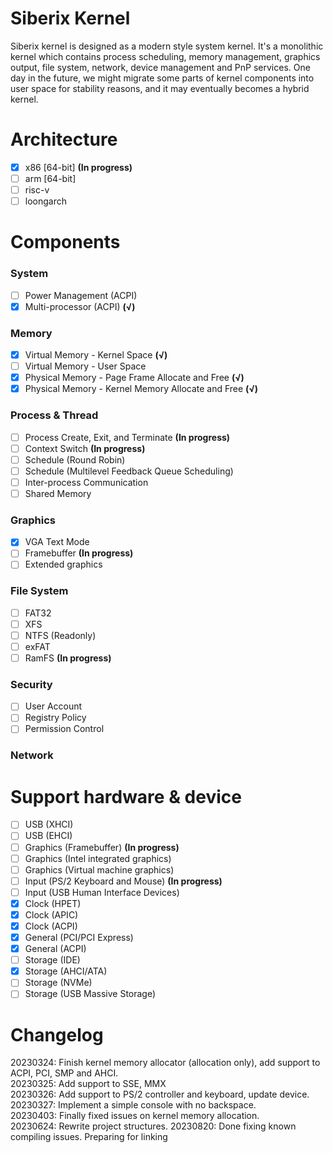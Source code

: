 # **Siberix Kernel**  
Siberix kernel is designed as a modern style system kernel. It's a monolithic kernel which contains process scheduling, memory management, graphics output, file system, network, device management and PnP services. One day in the future, we might migrate some parts of kernel components into user space for stability reasons, and it may eventually becomes a hybrid kernel.
# Architecture
- [x] x86 [64-bit] **(In progress)**
- [ ] arm [64-bit]
- [ ] risc-v
- [ ] loongarch
# Components  
### System  
- [ ] Power Management (ACPI)  
- [x] Multi-processor (ACPI) **(√)**  
### Memory  
- [x] Virtual Memory - Kernel Space **(√)**  
- [ ] Virtual Memory - User Space 
- [x] Physical Memory - Page Frame Allocate and Free **(√)**  
- [x] Physical Memory - Kernel Memory Allocate and Free **(√)**  
### Process & Thread  
- [ ] Process Create, Exit, and Terminate **(In progress)**  
- [ ] Context Switch **(In progress)**  
- [ ] Schedule (Round Robin)
- [ ] Schedule (Multilevel Feedback Queue Scheduling)
- [ ] Inter-process Communication
- [ ] Shared Memory  
### Graphics  
- [x] VGA Text Mode  
- [ ] Framebuffer **(In progress)**  
- [ ] Extended graphics  
### File System  
- [ ] FAT32  
- [ ] XFS  
- [ ] NTFS (Readonly)  
- [ ] exFAT  
- [ ] RamFS **(In progress)**  
### Security  
- [ ] User Account  
- [ ] Registry Policy  
- [ ] Permission Control  
### Network  
# Support hardware & device  
- [ ] USB (XHCI)
- [ ] USB (EHCI)
- [ ] Graphics (Framebuffer) **(In progress)**  
- [ ] Graphics (Intel integrated graphics)
- [ ] Graphics (Virtual machine graphics)
- [ ] Input (PS/2 Keyboard and Mouse) **(In progress)**  
- [ ] Input (USB Human Interface Devices)  
- [x] Clock (HPET)
- [x] Clock (APIC)
- [x] Clock (ACPI)
- [x] General (PCI/PCI Express)  
- [x] General (ACPI)  
- [ ] Storage (IDE)
- [x] Storage (AHCI/ATA)  
- [ ] Storage (NVMe)  
- [ ] Storage (USB Massive Storage)  
# Changelog
20230324: Finish kernel memory allocator (allocation only), add support to ACPI, PCI, SMP and AHCI.  
20230325: Add support to SSE, MMX  
20230326: Add support to PS/2 controller and keyboard, update device.  
20230327: Implement a simple console with no backspace.  
20230403: Finally fixed issues on kernel memory allocation.  
20230624: Rewrite project structures.
20230820: Done fixing known compiling issues. Preparing for linking